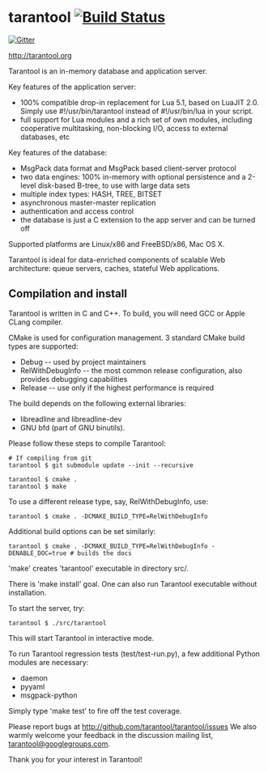 # tarantool [![Build Status](https://travis-ci.org/tarantool/tarantool.png?branch=master)](https://travis-ci.org/tarantool/tarantool)

[![Gitter](https://badges.gitter.im/Join%20Chat.svg)](https://gitter.im/tarantool/tarantool?utm_source=badge&utm_medium=badge&utm_campaign=pr-badge&utm_content=badge)

http://tarantool.org

Tarantool is an in-memory database and application server.

Key features of the application server:
 * 100% compatible drop-in replacement for Lua 5.1,
   based on LuaJIT 2.0.
   Simply use #!/usr/bin/tarantool instead of
   #!/usr/bin/lua in your script.
 * full support for Lua modules and a rich set of
   own modules, including cooperative multitasking,
   non-blocking I/O, access to external databases, etc

Key features of the database:
 * MsgPack data format and MsgPack based
   client-server protocol
 * two data engines: 100% in-memory with
   optional persistence and a 2-level disk-based
   B-tree, to use with large data sets
 * multiple index types: HASH, TREE, BITSET
 * asynchronous master-master replication
 * authentication and access control
 * the database is just a C extension to the
   app server and can be turned off

Supported platforms are Linux/x86 and FreeBSD/x86, Mac OS X.

Tarantool is ideal for data-enriched components of
scalable Web architecture: queue servers, caches,
stateful Web applications.

## Compilation and install

Tarantool is written in C and C++.
To build, you will need GCC or Apple CLang compiler.

CMake is used for configuration management.
3 standard CMake build types are supported:
 * Debug -- used by project maintainers
 * RelWithDebugInfo -- the most common release configuration,
 also provides debugging capabilities
 * Release -- use only if the highest performance is required

The build depends on the following external libraries:

- libreadline and libreadline-dev
- GNU bfd (part of GNU binutils).

Please follow these steps to compile Tarantool:

    # If compiling from git
    tarantool $ git submodule update --init --recursive

    tarantool $ cmake .
    tarantool $ make

To use a different release type, say, RelWithDebugInfo, use:

    tarantool $ cmake . -DCMAKE_BUILD_TYPE=RelWithDebugInfo

Additional build options can be set similarly:

    tarantool $ cmake . -DCMAKE_BUILD_TYPE=RelWithDebugInfo -DENABLE_DOC=true # builds the docs

'make' creates 'tarantool' executable in directory src/.

There is 'make install' goal. One can also run Tarantool executable without
installation.

To start the server, try:

    tarantool $ ./src/tarantool

This will start Tarantool in interactive mode.

To run Tarantool regression tests (test/test-run.py),
a few additional Python modules are necessary:
 * daemon
 * pyyaml
 * msgpack-python

Simply type 'make test' to fire off the test coverage.

Please report bugs at http://github.com/tarantool/tarantool/issues
We also warmly welcome your feedback in the discussion mailing
list, tarantool@googlegroups.com.

Thank you for your interest in Tarantool!
